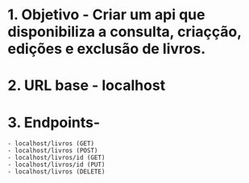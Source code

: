 # 1. Objetivo - Criar um api que disponibiliza a consulta, criaçção, edições e exclusão de livros.
# 2. URL base - localhost
# 3. Endpoints- 
    - localhost/livros (GET)
    - localhost/livros (POST)
    - localhost/livros/id (GET)
    - localhost/livros/id (PUT)
    - localhost/livros (DELETE)
